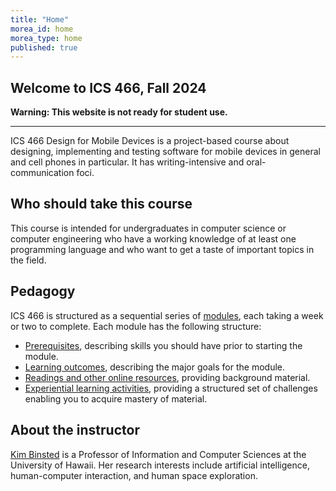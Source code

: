 ```yaml
---
title: "Home"
morea_id: home
morea_type: home
published: true
---
```


## Welcome to ICS 466, Fall 2024

<div class="alert alert-danger" role="alert" markdown="1">

  <i class="fa-solid fa-circle-exclamation fa-xl"></i> **Warning: This website is not ready for student use.**
  <hr/>
  
</div>

ICS 466 Design for Mobile Devices is a project-based course about designing, implementing and testing software for mobile devices in general and cell phones in particular. It has writing-intensive and oral-communication foci.

## Who should take this course

This course is intended for undergraduates in computer science or computer engineering who have a working knowledge of at least one programming language and who want to get a taste of important topics in the field.

## Pedagogy

ICS 466 is structured as a sequential series of [modules](/modules), each taking a week or two to complete. Each module has the following structure:

  * [Prerequisites](/prerequisites), describing skills you should have prior to starting the module.
  * [Learning outcomes](/outcomes), describing the major goals for the module.
  * [Readings and other online resources](/readings), providing background material.
  * [Experiential learning activities](/experiences), providing a structured set of challenges enabling you to acquire mastery of material.

## About the instructor

[Kim Binsted](https://www2.hawaii.edu/~binsted/) is a Professor of Information and Computer Sciences at the University of Hawaii. Her research interests include artificial intelligence, human-computer interaction, and human space exploration.
